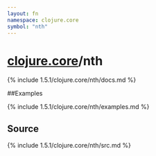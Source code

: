```yaml
---
layout: fn
namespace: clojure.core
symbol: "nth"
---
```


# [clojure.core](../)/nth

{% include 1.5.1/clojure.core/nth/docs.md %}

##Examples

{% include 1.5.1/clojure.core/nth/examples.md %}
## Source
{% include 1.5.1/clojure.core/nth/src.md %}

